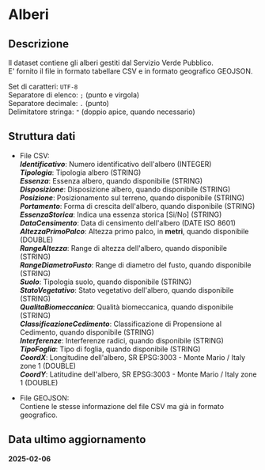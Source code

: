 
# Alberi

## Descrizione

Il dataset contiene gli alberi gestiti dal Servizio Verde Pubblico.  
E' fornito il file in formato tabellare CSV e in formato geografico GEOJSON.  

Set di caratteri: `UTF-8`  
Separatore di elenco: `;` (punto e virgola)  
Separatore decimale: `.` (punto)  
Delimitatore stringa: `"` (doppio apice, quando necessario)

## Struttura dati

- File CSV:  
  ***Identificativo***: Numero identificativo dell'albero (INTEGER)  
  ***Tipologia***: Tipologia albero (STRING)  
  ***Essenza***: Essenza albero, quando disponibilie (STRING)  
  ***Disposizione***: Disposizione albero, quando disponibile (STRING)  
  ***Posizione***: Posizionamento sul terreno, quando disponibile (STRING)  
  ***Portamento***: Forma di crescita dell'albero, quando disponibile (STRING)  
  ***EssenzaStorica***: Indica una essenza storica [Si/No] (STRING)  
  ***DataCensimento***: Data di censimento dell'albero (DATE ISO 8601)  
  ***AltezzaPrimoPalco***: Altezza primo palco, in **metri**, quando disponibile (DOUBLE)  
  ***RangeAltezza***: Range di altezza dell'albero, quando disponibile (STRING)  
  ***RangeDiametroFusto***: Range di diametro del fusto, quando disponibile (STRING)  
  ***Suolo***: Tipologia suolo, quando disponibile (STRING)  
  ***StatoVegetativo***: Stato vegetativo dell'albero, quando disponibile (STRING)  
  ***QualitaBiomeccanica***: Qualità biomeccanica, quando disponibile (STRING)  
  ***ClassificazioneCedimento***: Classificazione di Propensione al Cedimento, quando disponibile (STRING)  
  ***Interferenze***: Interferenze radici, quando disponibile (STRING)  
  ***TipoFoglia***: Tipo di foglia, quando disponibile (STRING)  
  ***CoordX***: Longitudine dell'albero, SR EPSG:3003 - Monte Mario / Italy zone 1 (DOUBLE)  
  ***CoordY***: Latitudine dell'albero, SR EPSG:3003 - Monte Mario / Italy zone 1 (DOUBLE)  

- File GEOJSON:  
  Contiene le stesse informazione del file CSV ma già in formato geografico.

## Data ultimo aggiornamento

**2025-02-06**

